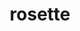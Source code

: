---
layout: animals&nature
title: rosette
emoji: rosette
permalink: 🏵.html
image: assets/img/3moji/rosette.png
---